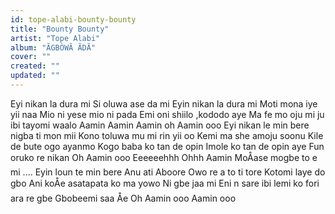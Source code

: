 ```yaml
---
id: tope-alabi-bounty-bounty
title: "Bounty Bounty"
artist: "Tope Alabi"
album: "ÃGBÒWÃ ÃDÃ"
cover: ""
created: ""
updated: ""
---
```


Eyi nikan la dura mi
Si oluwa ase da mi
Eyin nikan la dura mi
Moti mona iye yii naa
Mio ni yese mio ni pada
Emi oni shiilo ,kododo aye
Ma fe mo oju mi ju ibi tayomi waalo
Aamin Aamin Aamin oh Aamin ooo
Eyi nikan le min bere
nigba ti mon mii
Kono toluwa mu mi rin yii oo
Kemi ma she amoju soonu
Kile de bute ogo ayanmo
Kogo baba ko tan de opin
Imole ko tan de opin aye
Fun oruko re nikan
Oh Aamin ooo
Eeeeeehhh
Ohhh Aamin
MoÅase  mogbe to e mi
....
Eyin loun te min bere
Anu ati Aboore
Owo re a to ti tore
Kotomi laye do gbo
Ani koÅe asatapata ko ma yowo
Ni gbe jaa mi
Eni n sare ibi lemi ko fori ara re gbe
Gbobeemi saa Åe
Oh Aamin ooo
Aamin ooo